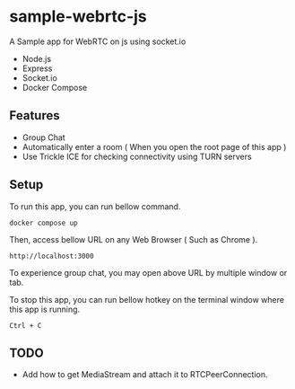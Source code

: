 # sample-webrtc-js
A Sample app for WebRTC on js using socket.io

- Node.js
- Express
- Socket.io
- Docker Compose

## Features
- Group Chat
- Automatically enter a room ( When you open the root page of this app )
- Use Trickle ICE for checking connectivity using TURN servers

## Setup
To run this app, you can run bellow command.
```
docker compose up
```

Then, access bellow URL on any Web Browser ( Such as Chrome ).
```
http://localhost:3000
```

To experience group chat, you may open above URL by multiple window or tab.

To stop this app, you can run bellow hotkey on the terminal window where this app is running.
```
Ctrl + C
```

## TODO
- Add how to get MediaStream and attach it to RTCPeerConnection.

